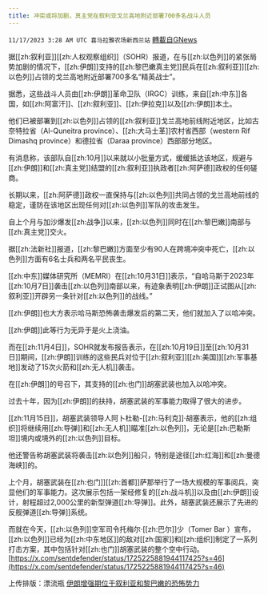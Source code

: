 ```yaml
---
title: 冲突或将加剧，真主党在叙利亚戈兰高地附近部署700多名战斗人员
---
```

`11/17/2023 3:28 AM UTC 喜马拉雅农场新西兰站` [轉載自GNews](https://gnews.org/articles/1986129)

据[[zh:叙利亚]][[zh:人权观察组织]]（SOHR）报道，在与[[zh:以色列]]的紧张局势加剧的情况下，[[zh:伊朗]]支持的[[zh:黎巴嫩真主党]]民兵在[[zh:叙利亚]][[zh:以色列]]占领的戈兰高地附近部署700多名“精英战士”。

据悉，这些战斗人员由[[zh:伊朗]]革命卫队（IRGC）训练，来自[[zh:中东]]各国，如[[zh:阿富汗]]、[[zh:叙利亚]]、[[zh:伊拉克]]以及[[zh:伊朗]]本土。

他们已被部署到[[zh:以色列]]占领的[[zh:叙利亚]]戈兰高地前线附近地区，比如古奈特拉省（Al-Quneitra province）、[[zh:大马士革]]农村省西部（western Rif Dimashq province）和德拉省（Daraa province）西部部分地区。

有消息称，该部队自[[zh:10月]]以来就以小批量方式，缓缓抵达该地区，规避与[[zh:伊朗]]和[[zh:真主党]]结盟的[[zh:叙利亚]]执政者[[zh:阿萨德]]政权的任何磋商。

长期以来，[[zh:阿萨德]]政权一直保持与[[zh:以色列]]共同占领的戈兰高地前线的稳定，谨防在该地区出现任何对[[zh:以色列]]军队的攻击发生。

自上个月与加沙爆发[[zh:战争]]以来，[[zh:以色列]]同时在[[zh:黎巴嫩]]南部与[[zh:真主党]]交火。

据[[zh:法新社]]报道，[[zh:黎巴嫩]]方面至少有90人在跨境冲突中死亡，[[zh:以色列]]方面有6名士兵和两名平民丧生。

[[zh:中东]]媒体研究所（MEMRI）在[[zh:10月31日]]表示，“自哈马斯于2023年[[zh:10月7日]]袭击[[zh:以色列]]南部以来，有迹象表明[[zh:伊朗]]正试图从[[zh:叙利亚]]开辟另一条针对[[zh:以色列]]的战线。”

[[zh:伊朗]]也大方表示哈马斯恐怖袭击爆发后的第二天，他们就加入了以哈冲突。

[[zh:伊朗]]此等行为无异于是火上浇油。

而在[[zh:11月4日]]，SOHR就发布报告表示，在[[zh:10月19日]]至[[zh:10月31日]]期间，[[zh:伊朗]]训练的这些民兵对位于[[zh:叙利亚]][[zh:美国]][[zh:军事基地]]发动了15次火箭和[[zh:无人机]]袭击。

在[[zh:伊朗]]的号召下，其支持的[[zh:也门]]胡塞武装也加入以哈冲突。

过去十年，因为[[zh:伊朗]]的扶持，胡塞武装的军事能力取得了很大的进步。

[[zh:11月15日]]，胡塞武装领导人阿卜杜勒\-[[zh:马利克]]·胡塞表示，他的[[zh:组织]]将继续用[[zh:导弹]]和[[zh:无人机]]瞄准[[zh:以色列]]，无论是[[zh:巴勒斯坦]]境内或境外的[[zh:以色列]]目标。

他还警告称胡塞武装将袭击[[zh:以色列]]船只，特别是途径[[zh:红海]]和[[zh:曼德海峡]]的。

上个月，胡塞武装在[[zh:也门]][[zh:首都]]萨那举行了一场大规模的军事阅兵，突显他们的军事能力。这次展示包括一架经修复的[[zh:战斗机]]以及由[[zh:伊朗]]设计，射程超过2,000公里的新型弹道[[zh:导弹]]。此外，胡塞武装还展示了先进的反舰弹道[[zh:导弹]]系统。

而就在今天，[[zh:以色列]]空军司令托梅尔·[[zh:巴尔]]少（Tomer Bar ）宣布，[[zh:以色列]]已经为[[zh:中东地区]]的敌对[[zh:国家]]和[[zh:组织]]制定了一系列打击方案，其中包括针对[[zh:也门]]胡塞武装的整个空中行动。
[https://x.com/sentdefender/status/1725225881944117425?s=46](https://x.com/sentdefender/status/1725225881944117425?s=46)

上传排版：漂流瓶
[伊朗增强期位于叙利亚和黎巴嫩的恐怖势力](https://gnews.org/t/b42yXgI)
